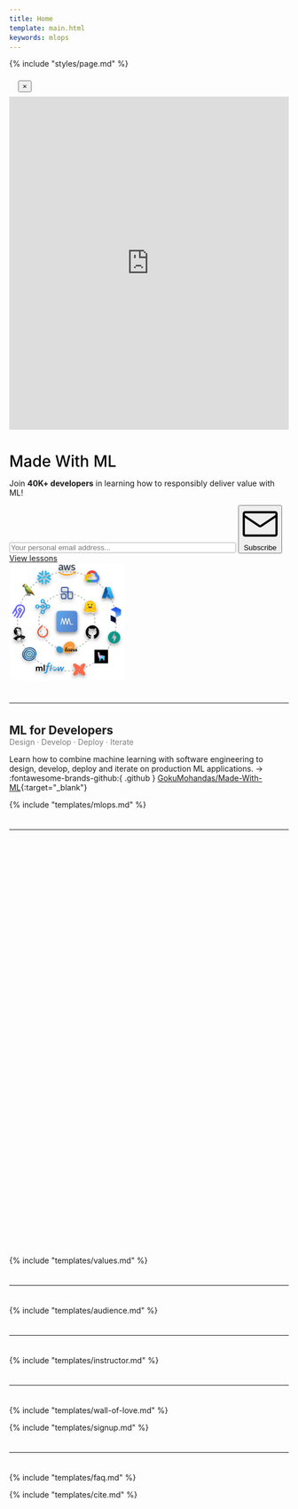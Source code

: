 ```yaml
---
title: Home
template: main.html
keywords: mlops
---
```


{% include "styles/page.md" %}

<div class="modal fade" id="newsletterForm" tabindex="-1" role="dialog" aria-labelledby="newsletterFormLabel" aria-hidden="true">
    <div class="modal-dialog modal-dialog-centered" role="document">
        <div class="modal-content">
            <div class="modal-header" style="padding: 0.5rem 1rem 0.5rem 1rem;">
                <button type="button" class="close" data-dismiss="modal" aria-label="Close">
                    <span aria-hidden="true">&times;</span>
                </button>
            </div>
            <!-- DON'T FORGET TO CHANGE LINK INSIDE docs/overrides/newsletter.html and mkdocs.yml -->
            <iframe width="540" height="600" src="https://c8efd03b.sibforms.com/serve/MUIFAKa3IQxVRvYHZ_oiARAblHq4WbNhDT72vx1pHJFklbHrp4V813O6mQMUHN5ikC51vZBBw2VqyEgMGgf6NFQg9rC8qgcURZBtzPj5TjOFimUAPyYPTLFrmd6nRKV0OK09SRnZxucZX0xMGR02ADg0GSvd_see2qS0VZnFPJ_JudrivA7uA4fs4BZrNn_3_fMjmF_Bj9ZOD9Ia" frameborder="0" scrolling="auto" allowfullscreen style="display: block;margin-left: auto;margin-right: auto;max-width: 100%;"></iframe>
        </div>
    </div>
</div>

<!-- Hero -->
<div class="row flex-column-reverse flex-md-row">
    <div class="col-md-7" data-aos="fade-right">
        <div class="ai-hero-text">
            <h1 style="margin-bottom: 0rem; color: #000; font-weight: 500;">Made With ML</h1>
            <!-- <p style="line-height: 0rem; margin-top: 0rem; margin-bottom: 0.5rem !important; color: #807e7e;">
                <a href="https://www.anyscale.com/" target="_blank"><img src="/static/images/anyscale.png" style="width: 4rem; margin-left: 0.1rem;"></a>
                <span class="mx-1" style="font-size: 1.5rem;">·</span>
                <a href="https://www.ray.io/" target="_blank"><img src="/static/images/ray.png" style="width: 2.5rem;"></a>
            </p> -->
            <p style="font-size: 0.89rem;">Join <b>40K+ developers</b> in learning how to responsibly deliver value with ML!</p>
            <input class="revue-form-field" placeholder="Your personal email address..." type="email" name="member[email]" id="member_email" style="width: 80%; border: 1px solid #b3b3b3; border-radius: 3px;">
            <button class="md-button md-button--purple-gradient mr-2 mb-2 mb-md-0 mt-md-2 mt-2" style="cursor: pointer !important;" data-toggle="modal" data-target="#newsletterForm">
                <span class="twemoji mr-1"><svg xmlns="http://www.w3.org/2000/svg" viewBox="0 0 24 24"><path fill-rule="evenodd" d="M1.75 3A1.75 1.75 0 000 4.75v14c0 .966.784 1.75 1.75 1.75h20.5A1.75 1.75 0 0024 18.75v-14A1.75 1.75 0 0022.25 3H1.75zM1.5 4.75a.25.25 0 01.25-.25h20.5a.25.25 0 01.25.25v.852l-10.36 7a.25.25 0 01-.28 0l-10.36-7V4.75zm0 2.662V18.75c0 .138.112.25.25.25h20.5a.25.25 0 00.25-.25V7.412l-9.52 6.433c-.592.4-1.368.4-1.96 0L1.5 7.412z"></path></svg></span> Subscribe
            </button>
            <a href="#mlops"><span class="md-button md-button--grey-secondary mr-2 mb-2 mb-md-0 mt-md-2 px-3 py-1">View lessons</span></a>
        </div>
    </div>
    <div class="col-md-5 ai-center-all" data-aos="fade-left">
        <div class="mb-md-0 mb-4">
            <img src="/static/images/logos.png" style="width: 13rem; border-radius: 10px;" alt="machine learning logos">
        </div>
    </div>
</div>

<hr style="margin-top: 2.25rem; margin-bottom: 2.25rem;">

<h2 id="course" class="ai-center-all" style="margin-bottom: 0rem;">ML for Developers</h2>
<p style="margin-top: 0rem; margin-bottom: 0rem !important; color: #807e7e;" class="ai-center-all">Design · Develop · Deploy · Iterate</p>

Learn how to combine machine learning with software engineering to design, develop, deploy and iterate on production ML applications. &rarr; :fontawesome-brands-github:{ .github } [GokuMohandas/Made-With-ML](https://github.com/GokuMohandas/Made-With-ML){:target="_blank"}

{% include "templates/mlops.md" %}

<hr style="margin-top: 2.25rem; margin-bottom: 2.25rem;">

<!-- Youtube Video -->
<div class="ai-yt-mobile">
    <iframe id="yt-video-mobile" frameborder="0" scrolling="no" marginheight="0" marginwidth="0" width="620" height="347" type="text/html" src="" title="YouTube video player" frameborder="0" allow="accelerometer; autoplay; clipboard-write; encrypted-media; gyroscope; picture-in-picture" allowfullscreen></iframe>
</div>

<div class="ai-yt-desktop">
    <iframe id="yt-video-desktop" frameborder="0" scrolling="no" marginheight="0" marginwidth="0" width="620" height="347" type="text/html" src="" title="YouTube video player" frameborder="0" allow="accelerometer; autoplay; clipboard-write; encrypted-media; gyroscope; picture-in-picture" allowfullscreen></iframe>
</div>

<script>
    var yt_video_id = "AWgkt8H8yVo"
    var yt_video_source = "https://www.youtube.com/embed/" + yt_video_id + "?autoplay=0&fs=1&iv_load_policy=1&showinfo=1&rel=0&cc_load_policy=0&vq=hd720"
    document.getElementById("yt-video-mobile").src = yt_video_source;
    document.getElementById("yt-video-desktop").src = yt_video_source;
</script>

<br>

{% include "templates/values.md" %}

<hr style="margin-top: 2.25rem; margin-bottom: 2.25rem;">

{% include "templates/audience.md" %}

<hr style="margin-top: 2.25rem; margin-bottom: 2.25rem;">

{% include "templates/instructor.md" %}

<hr style="margin-top: 2.25rem; margin-bottom: 2.25rem;">

{% include "templates/wall-of-love.md" %}

{% include "templates/signup.md" %}

<hr style="margin-top: 2.25rem; margin-bottom: 2.25rem;">

{% include "templates/faq.md" %}

{% include "templates/cite.md" %}
